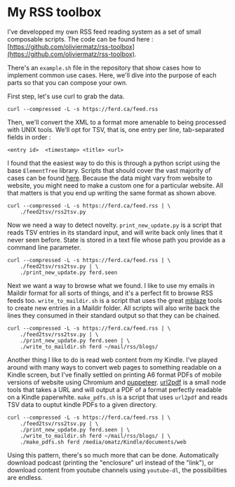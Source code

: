 # My RSS toolbox

I've developped my own RSS feed reading system as a set of small
composable scripts. The code can be found here :
[https://github.com/oliviermatz/rss-toolbox](https://github.com/oliviermatz/rss-toolbox).

There's an `example.sh` file in the repository that show cases how to implement
common use cases. Here, we'll dive into the purpose of each parts so that you can
compose your own.

First step, let's use curl to grab the data.

```shell
curl --compressed -L -s https://ferd.ca/feed.rss
```

Then, we'll convert the XML to a format more amenable to being processed
with UNIX tools. We'll opt for TSV, that is, one entry per line, tab-separated
fields in order :

```
<entry id>	<timestamp>	<title>	<url>
```

I found that the
easiest way to do this is through a python script using the base `ElementTree`
library. Scripts that should cover the vast majority of cases can be found [here](https://github.com/oliviermatz/rss-toolbox/tree/master/feed2tsv).
Because the data might vary from website to website, you might need to make a custom
one for a particular website. All that matters is that you end up writing the same
format as shown above.

```
curl --compressed -L -s https://ferd.ca/feed.rss | \
    ./feed2tsv/rss2tsv.py
```

Now we need a way to detect novelty. `print_new_update.py` is a script that reads TSV
entries in its standard input, and will write back only lines that it never seen before.
State is stored in a text file whose path you provide as a command line parameter.

```
curl --compressed -L -s https://ferd.ca/feed.rss | \
    ./feed2tsv/rss2tsv.py | \
    ./print_new_update.py ferd.seen
```

Next we want a way to browse what we found. I like to use my emails in Maildir format
for all sorts of things, and it's a perfect fit to browse RSS feeds too. `write_to_maildir.sh`
is a script that uses the great [mblaze](https://github.com/leahneukirchen/mblaze) tools
to create new entries in a Maildir folder. All scripts will also write back the lines they
consumed in their standard output so that they can be chained.

```
curl --compressed -L -s https://ferd.ca/feed.rss | \
    ./feed2tsv/rss2tsv.py | \
    ./print_new_update.py ferd.seen | \
    ./write_to_maildir.sh ferd ~/mail/rss/blogs/
```

Another thing I like to do is read web content from my Kindle. I've played around
with many ways to convert web pages to something readable on a Kindle screen, but I've
finally settled on printing A6 format PDFs of mobile versions of website using Chromium
and [puppeteer](https://github.com/puppeteer/puppeteer/). [url2pdf]() is a small node
tools that takes a URL and will output a PDF of a format perfectly readable on a Kindle
paperwhite. `make_pdfs.sh` is a script that uses `url2pdf` and reads TSV data to ouptut
kindle PDFs to a given directory.

```
curl --compressed -L -s https://ferd.ca/feed.rss | \
    ./feed2tsv/rss2tsv.py | \
    ./print_new_update.py ferd.seen | \
    ./write_to_maildir.sh ferd ~/mail/rss/blogs/ | \
    ./make_pdfs.sh ferd /media/omatz/Kindle/documents/web
```

Using this pattern, there's so much more that can be done. Automatically download
podcast (printing the "enclosure" url instead of the "link"), or download content
from youtube channels using `youtube-dl`, the possibilities are endless.
